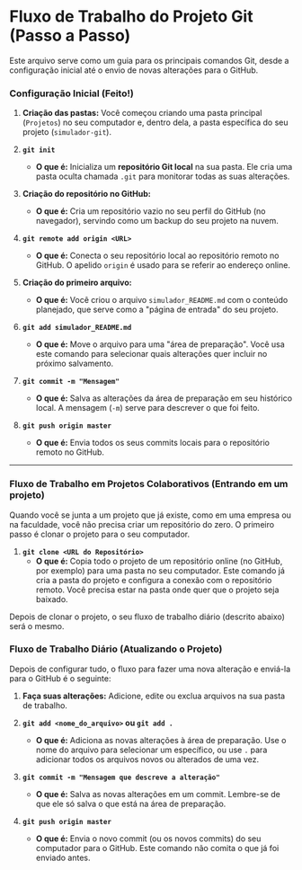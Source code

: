# Fluxo de Trabalho do Projeto Git (Passo a Passo)

Este arquivo serve como um guia para os principais comandos Git, desde a configuração inicial até o envio de novas alterações para o GitHub.

### Configuração Inicial (Feito!)

1.  **Criação das pastas:** Você começou criando uma pasta principal (`Projetos`) no seu computador e, dentro dela, a pasta específica do seu projeto (`simulador-git`).

2.  **`git init`**
    * **O que é:** Inicializa um **repositório Git local** na sua pasta. Ele cria uma pasta oculta chamada `.git` para monitorar todas as suas alterações.

3.  **Criação do repositório no GitHub:**
    * **O que é:** Cria um repositório vazio no seu perfil do GitHub (no navegador), servindo como um backup do seu projeto na nuvem.

4.  **`git remote add origin <URL>`**
    * **O que é:** Conecta o seu repositório local ao repositório remoto no GitHub. O apelido `origin` é usado para se referir ao endereço online.

5.  **Criação do primeiro arquivo:**
    * **O que é:** Você criou o arquivo `simulador_README.md` com o conteúdo planejado, que serve como a "página de entrada" do seu projeto.

6.  **`git add simulador_README.md`**
    * **O que é:** Move o arquivo para uma "área de preparação". Você usa este comando para selecionar quais alterações quer incluir no próximo salvamento.

7.  **`git commit -m "Mensagem"`**
    * **O que é:** Salva as alterações da área de preparação em seu histórico local. A mensagem (`-m`) serve para descrever o que foi feito.

8.  **`git push origin master`**
    * **O que é:** Envia todos os seus commits locais para o repositório remoto no GitHub.

---

### Fluxo de Trabalho em Projetos Colaborativos (Entrando em um projeto)

Quando você se junta a um projeto que já existe, como em uma empresa ou na faculdade, você não precisa criar um repositório do zero. O primeiro passo é clonar o projeto para o seu computador.

1.  **`git clone <URL do Repositório>`**
    * **O que é:** Copia todo o projeto de um repositório online (no GitHub, por exemplo) para uma pasta no seu computador. Este comando já cria a pasta do projeto e configura a conexão com o repositório remoto. Você precisa estar na pasta onde quer que o projeto seja baixado.

Depois de clonar o projeto, o seu fluxo de trabalho diário (descrito abaixo) será o mesmo.

### Fluxo de Trabalho Diário (Atualizando o Projeto)

Depois de configurar tudo, o fluxo para fazer uma nova alteração e enviá-la para o GitHub é o seguinte:

1.  **Faça suas alterações:** Adicione, edite ou exclua arquivos na sua pasta de trabalho.

2.  **`git add <nome_do_arquivo>` ou `git add .`**
    * **O que é:** Adiciona as novas alterações à área de preparação. Use o nome do arquivo para selecionar um específico, ou use `.` para adicionar todos os arquivos novos ou alterados de uma vez.

3.  **`git commit -m "Mensagem que descreve a alteração"`**
    * **O que é:** Salva as novas alterações em um commit. Lembre-se de que ele só salva o que está na área de preparação.

4.  **`git push origin master`**
    * **O que é:** Envia o novo commit (ou os novos commits) do seu computador para o GitHub. Este comando não comita o que já foi enviado antes.